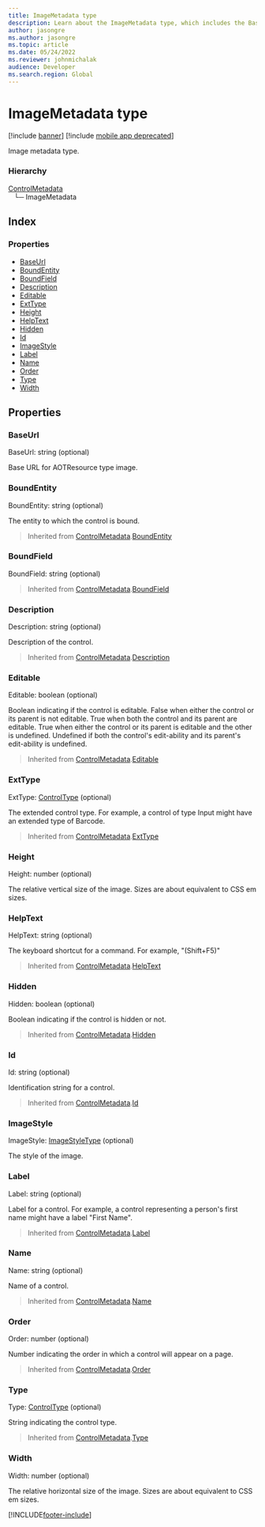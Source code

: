 ```yaml
---
title: ImageMetadata type
description: Learn about the ImageMetadata type, which includes the BaseUrl, BoundEntity, BoundField, Description, Editable, ExtType, Height, HelpText and other properties.
author: jasongre
ms.author: jasongre
ms.topic: article
ms.date: 05/24/2022
ms.reviewer: johnmichalak
audience: Developer
ms.search.region: Global
---
```


# ImageMetadata type

[!include [banner](../../../../includes/banner.md)]
[!include [mobile app deprecated](../../../../includes/mobile-app-deprecation-banner.md)]

Image metadata type.

### Hierarchy

[ControlMetadata](view-model-control-basecontrol-icontrol-icontrolmetadata.md) <br>&nbsp;&nbsp;&nbsp;└─ ImageMetadata <br>

## Index

### Properties

* [BaseUrl](view-model-control-image-iimage-iimagemetadata.md#baseurl)
* [BoundEntity](view-model-control-image-iimage-iimagemetadata.md#boundentity)
* [BoundField](view-model-control-image-iimage-iimagemetadata.md#boundfield)
* [Description](view-model-control-image-iimage-iimagemetadata.md#description)
* [Editable](view-model-control-image-iimage-iimagemetadata.md#editable)
* [ExtType](view-model-control-image-iimage-iimagemetadata.md#exttype)
* [Height](view-model-control-image-iimage-iimagemetadata.md#height)
* [HelpText](view-model-control-image-iimage-iimagemetadata.md#helptext)
* [Hidden](view-model-control-image-iimage-iimagemetadata.md#hidden)
* [Id](view-model-control-image-iimage-iimagemetadata.md#id)
* [ImageStyle](view-model-control-image-iimage-iimagemetadata.md#imagestyle)
* [Label](view-model-control-image-iimage-iimagemetadata.md#label)
* [Name](view-model-control-image-iimage-iimagemetadata.md#name)
* [Order](view-model-control-image-iimage-iimagemetadata.md#order)
* [Type](view-model-control-image-iimage-iimagemetadata.md#type)
* [Width](view-model-control-image-iimage-iimagemetadata.md#width)

## Properties

### BaseUrl

BaseUrl: string (optional) 

Base URL for AOTResource type image.


### BoundEntity

BoundEntity: string (optional) 

The entity to which the control is bound.

> Inherited from [ControlMetadata](view-model-control-basecontrol-icontrol-icontrolmetadata.md).[BoundEntity](view-model-control-basecontrol-icontrol-icontrolmetadata.md#boundentity)


### BoundField

BoundField: string (optional) 



> Inherited from [ControlMetadata](view-model-control-basecontrol-icontrol-icontrolmetadata.md).[BoundField](view-model-control-basecontrol-icontrol-icontrolmetadata.md#boundfield)


### Description

Description: string (optional) 

Description of the control.

> Inherited from [ControlMetadata](view-model-control-basecontrol-icontrol-icontrolmetadata.md).[Description](view-model-control-basecontrol-icontrol-icontrolmetadata.md#description)


### Editable

Editable: boolean (optional) 

Boolean indicating if the control is editable.
False when either the control or its parent is not editable.
True when both the control and its parent are editable.
True when either the control or its parent is editable and the other is undefined.
Undefined if both the control's edit-ability and its parent's edit-ability is undefined.

> Inherited from [ControlMetadata](view-model-control-basecontrol-icontrol-icontrolmetadata.md).[Editable](view-model-control-basecontrol-icontrol-icontrolmetadata.md#editable)


### ExtType

ExtType: [ControlType](../modules/view-model-control-basecontrol-icontrol.md#controltype) (optional) 

The extended control type. For example, a control of type Input might have an extended type of Barcode.

> Inherited from [ControlMetadata](view-model-control-basecontrol-icontrol-icontrolmetadata.md).[ExtType](view-model-control-basecontrol-icontrol-icontrolmetadata.md#exttype)


### Height

Height: number (optional) 

The relative vertical size of the image.
Sizes are about equivalent to CSS em sizes.


### HelpText

HelpText: string (optional) 

The keyboard shortcut for a command. For example, "(Shift+F5)"

> Inherited from [ControlMetadata](view-model-control-basecontrol-icontrol-icontrolmetadata.md).[HelpText](view-model-control-basecontrol-icontrol-icontrolmetadata.md#helptext)


### Hidden

Hidden: boolean (optional) 

Boolean indicating if the control is hidden or not.

> Inherited from [ControlMetadata](view-model-control-basecontrol-icontrol-icontrolmetadata.md).[Hidden](view-model-control-basecontrol-icontrol-icontrolmetadata.md#hidden)


### Id

Id: string (optional) 

Identification string for a control.

> Inherited from [ControlMetadata](view-model-control-basecontrol-icontrol-icontrolmetadata.md).[Id](view-model-control-basecontrol-icontrol-icontrolmetadata.md#id)


### ImageStyle

ImageStyle: [ImageStyleType](../modules/view-model-control-image-iimage.md#imagestyletype) (optional) 

The style of the image.


### Label

Label: string (optional) 

Label for a control. For example, a control representing a person's first name might have a label "First Name".

> Inherited from [ControlMetadata](view-model-control-basecontrol-icontrol-icontrolmetadata.md).[Label](view-model-control-basecontrol-icontrol-icontrolmetadata.md#label)


### Name

Name: string (optional) 

Name of a control.

> Inherited from [ControlMetadata](view-model-control-basecontrol-icontrol-icontrolmetadata.md).[Name](view-model-control-basecontrol-icontrol-icontrolmetadata.md#name)


### Order

Order: number (optional) 

Number indicating the order in which a control will appear on a page.

> Inherited from [ControlMetadata](view-model-control-basecontrol-icontrol-icontrolmetadata.md).[Order](view-model-control-basecontrol-icontrol-icontrolmetadata.md#order)


### Type

Type: [ControlType](../modules/view-model-control-basecontrol-icontrol.md#controltype) (optional) 

String indicating the control type.

> Inherited from [ControlMetadata](view-model-control-basecontrol-icontrol-icontrolmetadata.md).[Type](view-model-control-basecontrol-icontrol-icontrolmetadata.md#type)


### Width

Width: number (optional) 

The relative horizontal size of the image.
Sizes are about equivalent to CSS em sizes.




[!INCLUDE[footer-include](../../../../../../includes/footer-banner.md)]
